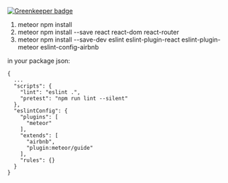 
[![Greenkeeper badge](https://badges.greenkeeper.io/fede-rodes/meteor-1-3-flow-router.svg)](https://greenkeeper.io/)

1. meteor npm install
2. meteor npm install --save react react-dom react-router
3. meteor npm install --save-dev eslint eslint-plugin-react eslint-plugin-meteor eslint-config-airbnb

in your package json:
```
{
  ...
  "scripts": {
    "lint": "eslint .",
    "pretest": "npm run lint --silent"
  },
  "eslintConfig": {
    "plugins": [
      "meteor"
    ],
    "extends": [
      "airbnb",
      "plugin:meteor/guide"
    ],
    "rules": {}
  }
}
```
